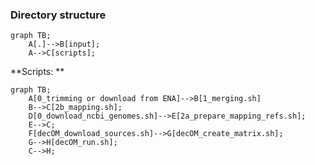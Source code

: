 ### Directory structure
```mermaid
graph TB;
    A[.]-->B[input];
    A-->C[scripts];
```

**Scripts: **

```mermaid
graph TB;
    A[0_trimming or download from ENA]-->B[1_merging.sh]
    B-->C[2b_mapping.sh];
    D[0_download_ncbi_genomes.sh]-->E[2a_prepare_mapping_refs.sh];
    E-->C;
    F[decOM_download_sources.sh]-->G[decOM_create_matrix.sh];
    G-->H[decOM_run.sh];
    C-->H;
```
